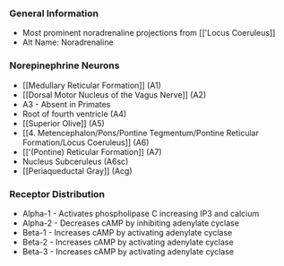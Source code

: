 ### General Information
- Most prominent noradrenaline projections from [['Locus Coeruleus]]
- Alt Name: Noradrenaline
### Norepinephrine Neurons
- [[Medullary Reticular Formation]] (A1)
- [[Dorsal Motor Nucleus of the Vagus Nerve]] (A2)
- A3 - Absent in Primates
- Root of fourth ventricle (A4)
- [[Superior Olive]] (A5)
- [[4. Metencephalon/Pons/Pontine Tegmentum/Pontine Reticular Formation/Locus Coeruleus]] (A6)
- [['(Pontine) Reticular Formation]] (A7)
- Nucleus Subceruleus (A6sc)
- [[Periaqueductal Gray]] (Acg)
### Receptor Distribution
- Alpha-1 - Activates phospholipase C increasing IP3 and calcium
- Alpha-2 - Decreases cAMP by inhibiting adenylate cyclase
- Beta-1 - Increases cAMP by activating adenylate cyclase
- Beta-2 - Increases cAMP by activating adenylate cyclase
- Beta-3 - Increases cAMP by activating adenylate cyclase